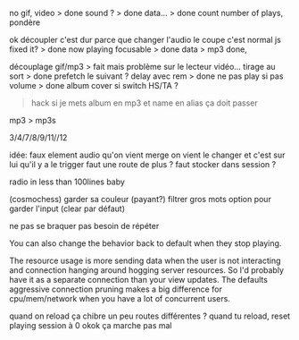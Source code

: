 no gif, video > done
sound ? > done
data... > done
count number of plays, pondère

ok découpler c'est dur parce que changer l'audio le coupe c'est normal 
js fixed it? > done
now playing focusable > done
data > mp3 done, 

découplage gif/mp3 > fait mais problème sur le lecteur vidéo...
tirage au sort > done
prefetch le suivant ?
delay avec rem > done
ne pas play si pas volume > done
album cover si switch HS/TA ?
> hack
si je mets album en mp3 et name en alias ça doit passer

mp3 > mp3s

3/4/7/8/9/11//12

idée:
faux element audio qu'on vient merge
on vient le changer et c'est sur lui qu'il y a le trigger
faut une route de plus ? faut stocker dans session ?

radio in less than 100lines baby

(cosmochess)
garder sa couleur (payant?)
filtrer gros mots
option pour garder l'input (clear par défaut)


ne pas se braquer
pas besoin de répéter

You can also change the behavior back to default when they stop playing.

The resource usage is more sending data when the user is not interacting and connection hanging around hogging server resources. So I'd probably have it as a separate connection than your view updates.
The defaults aggressive connection pruning makes a big difference for cpu/mem/network when you have a lot of concurrent users.


quand on reload ça chibre un peu
routes différentes ?
quand tu reload, reset playing session à 0
okok ça marche pas mal
